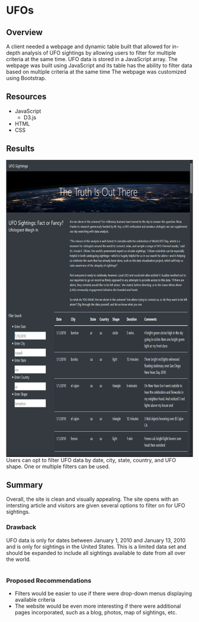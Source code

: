 # UFOs
## Overview
A client needed a webpage and dynamic table built that allowed for in-depth analysis of UFO sightings by allowing users to filter for multiple criteria at the same time.  UFO data is stored in a JavaScript array.  The webpage was built using JavaScript and its table has the ability to filter data based on multiple criteria at the same time  The webpage was customized using Bootstrap.


## Resources
- JavaScript
    - D3.js
- HTML
- CSS


## Results

<img align="right" width="600" height="400" src="https://github.com/acfthomson/UFOs/blob/main/UFO_Sightings.PNG">

<img align="right" width="600" height="400" src="https://github.com/acfthomson/UFOs/blob/main/UFO_Filter.PNG">

Users can opt to filter UFO data by date, city, state, country, and UFO shape.  One or multiple filters can be used.


## Summary
Overall, the site is clean and visually appealing.  The site opens with an intersting article and visitors are given several options to filter on for UFO sightings.

### Drawback
UFO data is only for dates between January 1, 2010 and January 13, 2010 and is only for sightings in the United States.  This is a limited data set and should be expanded to include all sightings available to date from all over the world.

#

### Proposed Recommendations
- Filters would be easier to use if there were drop-down menus displaying available criteria
- The website would be even more interesting if there were additional pages incorporated, such as a blog, photos, map of sightings, etc.
